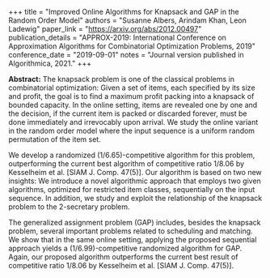 +++
title = "Improved Online Algorithms for Knapsack and GAP in the Random Order Model"
authors = "Susanne Albers, Arindam Khan, Leon Ladewig"
paper_link = "https://arxiv.org/abs/2012.00497"
publication_details = "APPROX-2019: International Conference on Approximation Algorithms for Combinatorial Optimization Problems, 2019"
conference_date = "2019-09-01"
notes = "Journal version published in Algorithmica, 2021."
+++

<b>Abstract:</b>
The knapsack problem is one of the classical problems in combinatorial optimization: Given a set of items, each specified by its size and profit, the goal is to find a maximum profit packing into a knapsack of bounded capacity. In the online setting, items are revealed one by one and the decision, if the current item is packed or discarded forever, must be done immediately and irrevocably upon arrival. We study the online variant in the random order model where the input sequence is a uniform random permutation of the item set.

We develop a randomized $(1/6.65)$-competitive algorithm for this problem, outperforming the current best algorithm of competitive ratio $1/8.06$ by Kesselheim et al. [SIAM J. Comp. 47(5)]. Our algorithm is based on two new insights: We introduce a novel algorithmic approach that employs two given algorithms, optimized for restricted item classes, sequentially on the input sequence. In addition, we study and exploit the relationship of the knapsack problem to the $2$-secretary problem.

The generalized assignment problem (GAP) includes, besides the knapsack problem, several important problems related to scheduling and matching. We show that in the same online setting, applying the proposed sequential approach yields a $(1/6.99)$-competitive randomized algorithm for GAP. Again, our proposed algorithm outperforms the current best result of competitive ratio $1/8.06$ by Kesselheim et al. [SIAM J. Comp. 47(5)]. 

